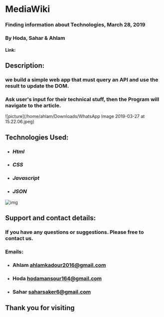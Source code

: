 # MediaWiki

### Finding information about Technologies, March 28, 2019
### By Hoda, Sahar & Ahlam

#### Link:

## Description:

### we build a simple web app that must query an API and use the result to update the DOM.
### Ask user's input for their technical stuff, then the Program will navigate to the article.

![picture](/home/ahlam/Downloads/WhatsApp Image 2019-03-27 at 15.22.06.jpeg)

## Technologies Used:
* ### *Html*
* ### *CSS*
* ### *Javascript*
* ### *JSON*
![img](https://i.gifer.com/DXU.gif)
## Support and contact details:
### If you have any questions or suggestions. Please free to contact us.
### Emails:
* ### Ahlam ahlamkadour2016@gmail.com
* ### Hoda hodamansour164@gmail.com
* ### Sahar saharsaker6@gmail.com

## Thank you for visiting

